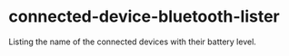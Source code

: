 # connected-device-bluetooth-lister
Listing the name of the connected devices with their battery level.
